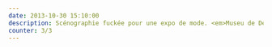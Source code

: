 ```yaml
---
date: 2013-10-30 15:10:00
description: Scénographie fuckée pour une expo de mode. <em>Museu de Design e da Moda</em>, Lisbonne.
counter: 3/3
---
```

